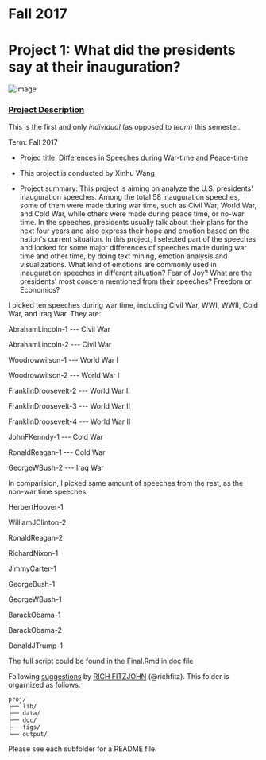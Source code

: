 # Fall 2017
# Project 1: What did the presidents say at their inauguration?

![image](figs/title.jpg)

### [Project Description](doc/)
This is the first and only *individual* (as opposed to *team*) this semester. 

Term: Fall 2017

+ Projec title: Differences in Speeches during War-time and Peace-time
+ This project is conducted by Xinhu Wang

+ Project summary: This project is aiming on analyze the U.S. presidents' inauguration speeches. Among the total 58 inauguration speeches, some of them were made during war time, such as Civil War, World War, and Cold War, while others were made during peace time, or no-war time. In the speeches, presidents usually talk about their plans for the next four years and also express their hope and emotion based on the nation's current situation. In this project, I selected part of the speeches and looked for some major differences of speeches made during war time and other time, by doing text mining, emotion analysis and visualizations. What kind of emotions are commonly used in inauguration speeches in different situation? Fear of Joy? What are the presidents' most concern mentioned from their speeches? Freedom or Economics?

I picked ten speeches during war time, including Civil War, WWI, WWII, Cold War, and Iraq War. They are:

AbrahamLincoln-1 --- Civil War

AbrahamLincoln-2 --- Civil War

Woodrowwilson-1 --- World War I

Woodrowwilson-2 --- World War I

FranklinDroosevelt-2 --- World War II

FranklinDroosevelt-3 --- World War II

FranklinDroosevelt-4 --- World War II

JohnFKenndy-1 --- Cold War

RonaldReagan-1 --- Cold War

GeorgeWBush-2 --- Iraq War



In comparision, I picked same amount of speeches from the rest, as the non-war time speeches:

HerbertHoover-1

WilliamJClinton-2

RonaldReagan-2

RichardNixon-1

JimmyCarter-1

GeorgeBush-1

GeorgeWBush-1

BarackObama-1

BarackObama-2

DonaldJTrump-1

The full script could be found in the Final.Rmd in doc file

Following [suggestions](http://nicercode.github.io/blog/2013-04-05-projects/) by [RICH FITZJOHN](http://nicercode.github.io/about/#Team) (@richfitz). This folder is orgarnized as follows.

```
proj/
├── lib/
├── data/
├── doc/
├── figs/
└── output/
```

Please see each subfolder for a README file.
